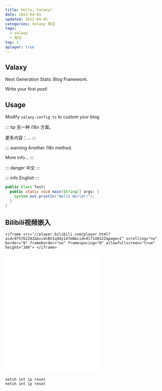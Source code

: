 ```yaml
---
title: Hello, Valaxy!
date: 2022-04-01
updated: 2022-04-01
categories: Valaxy 笔记
tags:
  - valaxy
  - 笔记
top: 1
aplayer: true
---
```


## Valaxy

Next Generation Static Blog Framework.

Write your first post!

## Usage

Modify `valaxy.config.ts` to custom your blog.


::: tip
另一种 i18n 方案。

更多内容：...
:::

::: warning
Another i18n method.

More info...
:::

::: danger
中文
:::

::: info
English
:::

<meting-js
 id="22736708"
 server="netease"
 type="song"
 theme="#C20C0C">
</meting-js>


``` java
public Class Test{
  public static void main(String[] args) {
    System.out.println("Hello World!!");
  }
}
```

## Bilibili视频嵌入
```
<iframe src="//player.bilibili.com/player.html?aid=975762282&bvid=BV1q44y147eW&cid=417146522&page=1" scrolling="no" border="0" frameborder="no" framespacing="0" allowfullscreen="true" height="380"> </iframe>
```
<iframe src="//player.bilibili.com/player.html?aid=975762282&bvid=BV1q44y147eW&cid=417146522&page=1" scrolling="no" border="0" frameborder="no" framespacing="0" allowfullscreen="true" height="380"> </iframe>

```
netsh int ip reset   
netsh int ip reset   
```